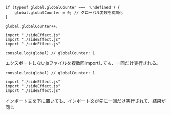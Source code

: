 ```
if (typeof global.globalCounter === 'undefined') {
    global.globalCounter = 0; // グローバル変数を初期化
}

global.globalCounter++;
```
```
import "./sideEffect.js"
import "./sideEffect.js"
import "./sideEffect.js"

console.log(global) // globalCounter: 1
```
エクスポートしないjsファイルを複数回importしても、一回だけ実行される。

```
console.log(global) // globalCounter: 1

import "./sideEffect.js"
import "./sideEffect.js"
import "./sideEffect.js"

```
インポート文を下に置いても、インポート文が先に一回だけ実行されて、結果が同じ


